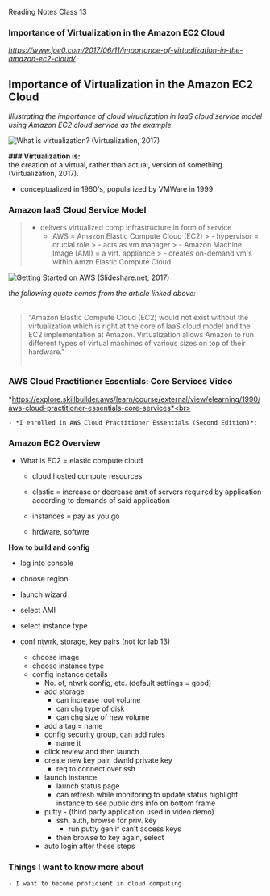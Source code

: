 Reading Notes
Class 13

### Importance of Virtualization in the Amazon EC2 Cloud
*https://www.joe0.com/2017/06/11/importance-of-virtualization-in-the-amazon-ec2-cloud/*

## Importance of Virtualization in the Amazon EC2 Cloud

*Illustrating the importance of cloud virualization in laaS cloud service model using Amazon EC2 cloud service as the example.*

![What is virtualization? (Virtualization, 2017)](https://www.joe0.com/wp-content/uploads/2017/06/word-image-2.png)



**### Virtualization is:**<br> 
the creation of a virtual, rather than actual, version of something. (Virtualization, 2017).

- conceptualized in 1960's, popularized by VMWare in 1999


### Amazon IaaS Cloud Service Model

> - delivers virtualized comp infrastructure in form of service
>	- AWS = Amazon Elastic Compute Cloud (EC2)
	>        - hypervisor = crucial role
			>        - acts as vm manager
	>        - Amazon Machine Image (AMI) = a virt. appliance
	>           - creates on-demand vm's within Amzn Elastic Compute Cloud 

 

![Getting Started on AWS (Slideshare.net, 2017)](https://www.joe0.com/wp-content/uploads/2017/06/word-image-3-768x330.png)


*the following quote comes from the article linked above:*<br><br>
>"Amazon Elastic Compute Cloud (EC2) would not exist without the virtualization which is right at the core of IaaS cloud model and the EC2 implementation at Amazon. Virtualization allows Amazon to run different types of virtual machines of various sizes on top of their hardware." <br><br>



### AWS Cloud Practitioner Essentials: Core Services Video
*https://explore.skillbuilder.aws/learn/course/external/view/elearning/1990/aws-cloud-practitioner-essentials-core-services*<br><br>


    - *I enrolled in AWS Cloud Practitioner Essentials (Second Edition)*:

### Amazon EC2 Overview

- What is EC2 = elastic compute cloud
	- cloud hosted compute resources
	- elastic = increase or decrease amt of servers required by application according to demands of said application

	- instances = pay as you go
	- hrdware, softwre

**How to build and config**

- log into console
- choose region
- launch wizard
- select AMI
- select instance type
- conf ntwrk, storage, key pairs (not for lab 13)
	
	- choose image
	- choose instance type
	- config instance details
        - No. of, ntwrk config, etc. (default settings = good)
		- add storage
			- can increase root volume
			- can chg type of disk
			- can chg size of new volume
		- add a tag = name
		- config security group, can add rules
			- name it
		- click review and then launch
		- create new key pair, dwnld private key
			- req to connect over ssh
		- launch instance
			- launch status page
			- can refresh while monitoring to update status
		highlight instance to see public dns info on bottom frame
		- putty - (third party application used in video demo)
			- ssh, auth, browse for priv. key
				- run putty gen if can't access keys
			- then browse to key again, select
		- auto login after these steps


### Things I want to know more about
    - I want to become proficient in cloud computing


		



